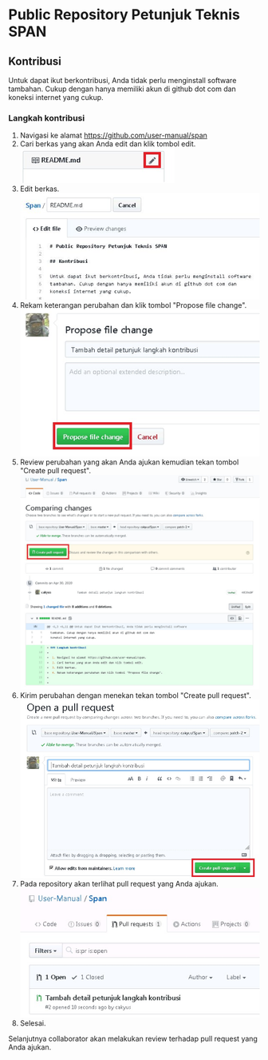 # Public Repository Petunjuk Teknis SPAN

## Kontribusi

Untuk dapat ikut berkontribusi, Anda tidak perlu menginstall software
tambahan. Cukup dengan hanya memiliki akun di github dot com dan
koneksi internet yang cukup.

### Langkah kontribusi

 1. Navigasi ke alamat https://github.com/user-manual/span
 2. Cari berkas yang akan Anda edit dan klik tombol edit.  
    ![kontribusi-tombol-edit](src/kontribusi-tombol-edit.jpg)
 3. Edit berkas.  
    ![kontribusi-edit-berkas](src/kontribusi-edit-berkas.jpg)
 4. Rekam keterangan perubahan dan klik tombol "Propose file change".  
    ![kontribusi-tombol-commit](src/kontribusi-tombol-commit.jpg)
 5. Review perubahan yang akan Anda ajukan kemudian tekan tombol "Create pull request".  
    ![kontribusi-tombol-review-pull-request](src/kontribusi-tombol-review-pull-request.jpg)
 6. Kirim perubahan dengan menekan tekan tombol "Create pull request".  
    ![kontribusi-tombol-pull-request](src/kontribusi-tombol-pull-request.jpg)
 7. Pada repository akan terlihat pull request yang Anda ajukan.  
    ![kontribusi-daftar-pull-request](src/kontribusi-daftar-pull-request.jpg)
 8. Selesai.
 
Selanjutnya collaborator akan melakukan review terhadap pull request
yang Anda ajukan.
